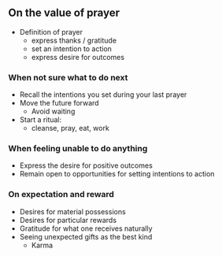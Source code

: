 
## On the value of prayer

- Definition of prayer
    - express thanks / gratitude
    - set an intention to action
    - express desire for outcomes

### When not sure what to do next

- Recall the intentions you set during your last prayer
- Move the future forward
    - Avoid waiting
- Start a ritual:
    - cleanse, pray, eat, work

### When feeling unable to do anything

- Express the desire for positive outcomes
- Remain open to opportunities for setting intentions to action

### On expectation and reward

- Desires for material possessions
- Desires for particular rewards
- Gratitude for what one receives naturally
- Seeing unexpected gifts as the best kind
    - Karma
